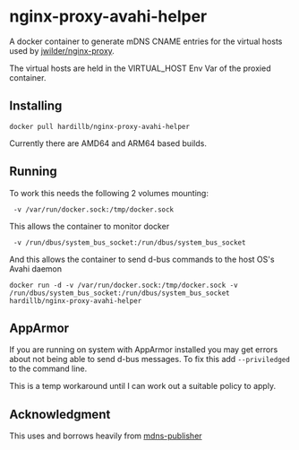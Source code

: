 # nginx-proxy-avahi-helper

A docker container to generate mDNS CNAME entries for the virtual hosts
used by [jwilder/nginx-proxy](https://github.com/nginx-proxy/nginx-proxy).

The virtual hosts are held in the VIRTUAL_HOST Env Var of the proxied container.


## Installing

`docker pull hardillb/nginx-proxy-avahi-helper`

Currently there are AMD64 and  ARM64 based builds.

## Running

To work this needs the following 2 volumes mounting:


` -v /var/run/docker.sock:/tmp/docker.sock`

This allows the container to monitor docker

` -v /run/dbus/system_bus_socket:/run/dbus/system_bus_socket`

And this allows the container to send d-bus commands to the host OS's Avahi daemon

`docker run -d -v /var/run/docker.sock:/tmp/docker.sock -v /run/dbus/system_bus_socket:/run/dbus/system_bus_socket hardillb/nginx-proxy-avahi-helper`

## AppArmor

If you are running on system with AppArmor installed you may get errors about not being able to send d-bus messages. To fix this add
`--priviledged` to the command line.

This is a temp workaround until I can work out a suitable policy to apply.

## Acknowledgment

This uses and borrows heavily from [mdns-publisher](https://github.com/alticelabs/mdns-publisher)
